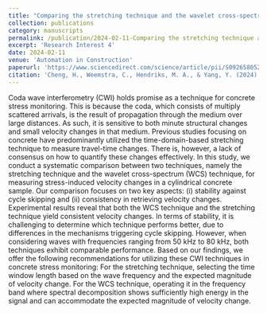 ```yaml
---
title: "Comparing the stretching technique and the wavelet cross-spectrum technique for measuring stress-induced wave-velocity changes in concrete"
collection: publications
category: manuscripts
permalink: /publication/2024-02-11-Comparing the stretching technique and the wavelet cross-spectrum technique for measuring stress-induced wave-velocity changes in concrete
excerpt: 'Research Interest 4'
date: 2024-02-11
venue: 'Automation in Construction'
paperurl: 'https://www.sciencedirect.com/science/article/pii/S0926580523004818'
citation: 'Cheng, H., Weemstra, C., Hendriks, M. A., & Yang, Y. (2024). Comparing the stretching technique and the wavelet cross-spectrum technique for measuring stress-induced wave-velocity changes in concrete. Automation in Construction, 158, 105221.'
---
```


Coda wave interferometry (CWI) holds promise as a technique for concrete stress monitoring. This is because the coda, which consists of multiply scattered arrivals, is the result of propagation through the medium over large distances. As such, it is sensitive to both minute structural changes and small velocity changes in that medium. Previous studies focusing on concrete have predominantly utilized the time-domain-based stretching technique to measure travel-time changes. There is, however, a lack of consensus on how to quantify these changes effectively. In this study, we conduct a systematic comparison between two techniques, namely the stretching technique and the wavelet cross-spectrum (WCS) technique, for measuring stress-induced velocity changes in a cylindrical concrete sample. Our comparison focuses on two key aspects: (i) stability against cycle skipping and (ii) consistency in retrieving velocity changes. Experimental results reveal that both the WCS technique and the stretching technique yield consistent velocity changes. In terms of stability, it is challenging to determine which technique performs better, due to differences in the mechanisms triggering cycle skipping. However, when considering waves with frequencies ranging from 50 kHz to 80 kHz, both techniques exhibit comparable performance. Based on our findings, we offer the following recommendations for utilizing these CWI techniques in concrete stress monitoring:
For the stretching technique, selecting the time window length based on the wave frequency and the expected magnitude of velocity change.
For the WCS technique, operating it in the frequency band where spectral decomposition shows sufficiently high energy in the signal and can accommodate the expected magnitude of velocity change.

<!--slidesurl: 'http://academicpages.github.io/files/slides1.pdf'-->
